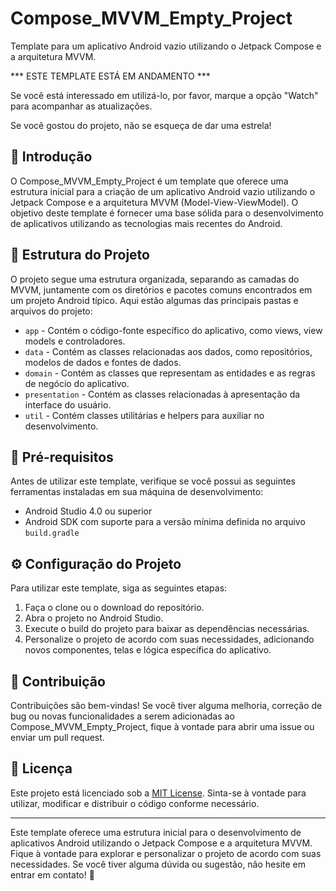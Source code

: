 # Compose_MVVM_Empty_Project

Template para um aplicativo Android vazio utilizando o Jetpack Compose e a arquitetura MVVM.

*** ESTE TEMPLATE ESTÁ EM ANDAMENTO ***

Se você está interessado em utilizá-lo, por favor, marque a opção "Watch" para acompanhar as atualizações.

Se você gostou do projeto, não se esqueça de dar uma estrela!

## 🚀 Introdução

O Compose_MVVM_Empty_Project é um template que oferece uma estrutura inicial para a criação de um aplicativo Android vazio utilizando o Jetpack Compose e a arquitetura MVVM (Model-View-ViewModel). O objetivo deste template é fornecer uma base sólida para o desenvolvimento de aplicativos utilizando as tecnologias mais recentes do Android.

## 📂 Estrutura do Projeto

O projeto segue uma estrutura organizada, separando as camadas do MVVM, juntamente com os diretórios e pacotes comuns encontrados em um projeto Android típico. Aqui estão algumas das principais pastas e arquivos do projeto:

- `app` - Contém o código-fonte específico do aplicativo, como views, view models e controladores.
- `data` - Contém as classes relacionadas aos dados, como repositórios, modelos de dados e fontes de dados.
- `domain` - Contém as classes que representam as entidades e as regras de negócio do aplicativo.
- `presentation` - Contém as classes relacionadas à apresentação da interface do usuário.
- `util` - Contém classes utilitárias e helpers para auxiliar no desenvolvimento.

## 📄 Pré-requisitos

Antes de utilizar este template, verifique se você possui as seguintes ferramentas instaladas em sua máquina de desenvolvimento:

- Android Studio 4.0 ou superior
- Android SDK com suporte para a versão mínima definida no arquivo `build.gradle`

## ⚙️ Configuração do Projeto

Para utilizar este template, siga as seguintes etapas:

1. Faça o clone ou o download do repositório.
2. Abra o projeto no Android Studio.
3. Execute o build do projeto para baixar as dependências necessárias.
4. Personalize o projeto de acordo com suas necessidades, adicionando novos componentes, telas e lógica específica do aplicativo.

## 🤝 Contribuição

Contribuições são bem-vindas! Se você tiver alguma melhoria, correção de bug ou novas funcionalidades a serem adicionadas ao Compose_MVVM_Empty_Project, fique à vontade para abrir uma issue ou enviar um pull request.

## 📝 Licença

Este projeto está licenciado sob a [MIT License](LICENSE). Sinta-se à vontade para utilizar, modificar e distribuir o código conforme necessário.

---

Este template oferece uma estrutura inicial para o desenvolvimento de aplicativos Android utilizando o Jetpack Compose e a arquitetura MVVM. Fique à vontade para explorar e personalizar o projeto de acordo com suas necessidades. Se você tiver alguma dúvida ou sugestão, não hesite em entrar em contato! 📧
